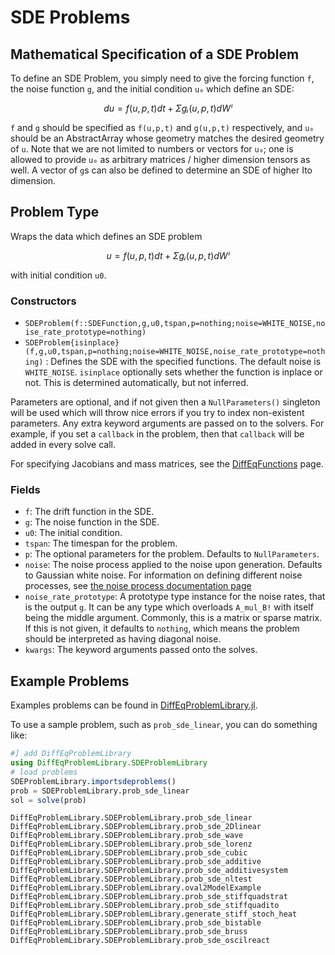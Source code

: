 # SDE Problems

## Mathematical Specification of a SDE Problem

To define an SDE Problem, you simply need to give the forcing function `f`,
the noise function `g`, and the initial condition `u₀` which define an SDE:

```math
du = f(u,p,t)dt + Σgᵢ(u,p,t)dWⁱ
```

`f` and `g` should be specified as `f(u,p,t)` and  `g(u,p,t)` respectively, and `u₀`
should be an AbstractArray whose geometry matches the desired geometry of `u`.
Note that we are not limited to numbers or vectors for `u₀`; one is allowed to
provide `u₀` as arbitrary matrices / higher dimension tensors as well. A vector
of `g`s can also be defined to determine an SDE of higher Ito dimension.

## Problem Type

Wraps the data which defines an SDE problem

```math
u = f(u,p,t)dt + Σgᵢ(u,p,t)dWⁱ
```

with initial condition `u0`.

### Constructors

- `SDEProblem(f::SDEFunction,g,u0,tspan,p=nothing;noise=WHITE_NOISE,noise_rate_prototype=nothing)`
- `SDEProblem{isinplace}(f,g,u0,tspan,p=nothing;noise=WHITE_NOISE,noise_rate_prototype=nothing)` :
  Defines the SDE with the specified functions. The default noise is `WHITE_NOISE`.
  `isinplace` optionally sets whether the function is inplace or not. This is
  determined automatically, but not inferred.

Parameters are optional, and if not given then a `NullParameters()` singleton
will be used which will throw nice errors if you try to index non-existent
parameters. Any extra keyword arguments are passed on to the solvers. For example,
if you set a `callback` in the problem, then that `callback` will be added in
every solve call.

For specifying Jacobians and mass matrices, see the
[DiffEqFunctions](http://docs.juliadiffeq.org/dev/features/performance_overloads)
page.

### Fields

* `f`: The drift function in the SDE.
* `g`: The noise function in the SDE.
* `u0`: The initial condition.
* `tspan`: The timespan for the problem.
* `p`: The optional parameters for the problem. Defaults to `NullParameters`.
* `noise`: The noise process applied to the noise upon generation. Defaults to
  Gaussian white noise. For information on defining different noise processes,
  see [the noise process documentation page](../../../features/noise_process)
* `noise_rate_prototype`: A prototype type instance for the noise rates, that
  is the output `g`. It can be any type which overloads `A_mul_B!` with itself
  being the middle argument. Commonly, this is a matrix or sparse matrix. If
  this is not given, it defaults to `nothing`, which means the problem should
  be interpreted as having diagonal noise.  
* `kwargs`: The keyword arguments passed onto the solves.

## Example Problems

Examples problems can be found in [DiffEqProblemLibrary.jl](https://github.com/JuliaDiffEq/DiffEqProblemLibrary.jl/blob/master/src/sde_premade_problems.jl).

To use a sample problem, such as `prob_sde_linear`, you can do something like:

```julia
#] add DiffEqProblemLibrary
using DiffEqProblemLibrary.SDEProblemLibrary
# load problems
SDEProblemLibrary.importsdeproblems()
prob = SDEProblemLibrary.prob_sde_linear
sol = solve(prob)
```

```@docs
DiffEqProblemLibrary.SDEProblemLibrary.prob_sde_linear
DiffEqProblemLibrary.SDEProblemLibrary.prob_sde_2Dlinear
DiffEqProblemLibrary.SDEProblemLibrary.prob_sde_wave
DiffEqProblemLibrary.SDEProblemLibrary.prob_sde_lorenz
DiffEqProblemLibrary.SDEProblemLibrary.prob_sde_cubic
DiffEqProblemLibrary.SDEProblemLibrary.prob_sde_additive
DiffEqProblemLibrary.SDEProblemLibrary.prob_sde_additivesystem
DiffEqProblemLibrary.SDEProblemLibrary.prob_sde_nltest
DiffEqProblemLibrary.SDEProblemLibrary.oval2ModelExample
DiffEqProblemLibrary.SDEProblemLibrary.prob_sde_stiffquadstrat
DiffEqProblemLibrary.SDEProblemLibrary.prob_sde_stiffquadito
DiffEqProblemLibrary.SDEProblemLibrary.generate_stiff_stoch_heat
DiffEqProblemLibrary.SDEProblemLibrary.prob_sde_bistable
DiffEqProblemLibrary.SDEProblemLibrary.prob_sde_bruss
DiffEqProblemLibrary.SDEProblemLibrary.prob_sde_oscilreact
```
